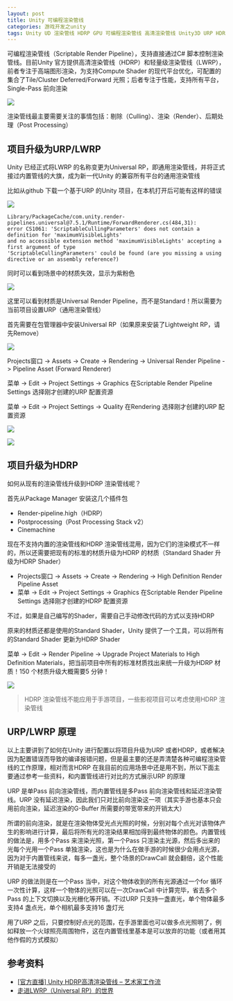 ```yaml
---
layout: post
title: Unity 可编程渲染管线
categories: 游戏开发之unity
tags: Unity UD 渲染管线 HDRP GPU 可编程渲染管线 高清渲染管线 Unity3D URP HDRP Shader 剔除 渲染 后处理 DrawCall 内置管线 
---
```


可编程渲染管线（Scriptable Render Pipeline），支持直接通过C# 脚本控制渲染管线。目前Unity 官方提供高清渲染管线（HDRP）和轻量级渲染管线（LWRP），前者专注于高端图形渲染，为支持Compute Shader 的现代平台优化，可配置的集合了Tile/Cluster Deferred/Forward 光照；后者专注于性能，支持所有平台，Single-Pass 前向渲染

![](../media/image/2020-12-07/01.png)

渲染管线最主要需要关注的事情包括：剔除（Culling）、渲染（Render）、后期处理（Post Processing）

## 项目升级为URP/LWRP

Unity 已经正式将LWRP 的名称变更为Universal RP，即通用渲染管线，并将正式接过内置管线的大旗，成为新一代Unity 的兼容所有平台的通用渲染管线

比如从github 下载一个基于URP 的Unity 项目，在本机打开后可能有这样的错误

![](../media/image/2020-12-07/02.png)

```
Library/PackageCache/com.unity.render-pipelines.universal@7.5.1/Runtime/ForwardRenderer.cs(484,31): 
error CS1061: 'ScriptableCullingParameters' does not contain a definition for 'maximumVisibleLights' 
and no accessible extension method 'maximumVisibleLights' accepting a first argument of type 
'ScriptableCullingParameters' could be found (are you missing a using directive or an assembly reference?)
```

同时可以看到场景中的材质失效，显示为紫粉色

![](../media/image/2020-12-07/03.png)

这里可以看到材质是Universal Render Pipeline，而不是Standard！所以需要为当前项目设置URP（通用渲染管线）

首先需要在包管理器中安装Universal RP（如果原来安装了Lightweight RP，请先Remove）

![](../media/image/2020-12-07/04.png)

Projects窗口 -> Assets -> Create -> Rendering -> Universal Render Pipeline -> Pipeline Asset (Forward Renderer)

菜单 -> Edit -> Project Settings -> Graphics 在Scriptable Render Pipeline Settings 选择刚才创建的URP 配置资源

菜单 -> Edit -> Project Settings -> Quality 在Rendering 选择刚才创建的URP 配置资源

![](../media/image/2020-12-07/05.png)

![](../media/image/2020-12-07/06.png)

## 项目升级为HDRP

如何从现有的渲染管线升级到HDRP 渲染管线呢？

首先从Package Manager 安装这几个插件包

* Render-pipeline.high（HDRP）
* Postprocessing（Post Processing Stack v2）
* Cinemachine

现在不支持内置的渲染管线和HDRP 渲染管线混用，因为它们的渲染模式不一样的，所以还需要把现有的标准的材质升级为HDRP 的材质（Standard Shader 升级为HDRP Shader）

* Projects窗口 -> Assets -> Create -> Rendering -> High Definition Render Pipeline Asset
* 菜单 -> Edit -> Project Settings -> Graphics 在Scriptable Render Pipeline Settings 选择刚才创建的HDRP 配置资源

不过，如果是自己编写的Shader，需要自己手动修改代码的方式以支持HDRP

原来的材质还都是使用的Standard Shader，Unity 提供了一个工具，可以将所有的Standard Shader 更新为HDRP Shader

菜单 -> Edit -> Render Pipeline -> Upgrade Project Materials to High Definition Materials，把当前项目中所有的标准材质找出来统一升级为HDRP 材质！150 个材质升级大概需要5 分钟！

![](../media/image/2020-12-07/07.png)

>HDRP 渲染管线不能应用于手游项目，一些影视项目可以考虑使用HDRP 渲染管线

## URP/LWRP 原理

以上主要讲到了如何在Unity 进行配置以将项目升级为URP 或者HDRP，或者解决因为配置错误而导致的编译报错问题，但是最主要的还是弄清楚各种可编程渲染管线的工作原理，相对而言HDRP 在我目前的应用场景中还是用不到，所以下面主要通过参考一些资料，和内置管线进行对比的方式展示URP 的原理

URP 是单Pass 前向渲染管线，而内置管线是多Pass 前向渲染管线和延迟渲染管线。URP 没有延迟渲染，因此我们只对比前向渲染这一项（其实手游也基本只会用前向渲染，延迟渲染的G-Buffer 所需要的带宽带来的开销太大）

所谓的前向渲染，就是在渲染物体受光点光照的时候，分别对每个点光对该物体产生的影响进行计算，最后将所有光的渲染结果相加得到最终物体的颜色。内置管线的做法是，用多个Pass 来渲染光照，第一个Pass 只渲染主光源，然后多出来的光每个光用一个Pass 单独渲染，这也是为什么在做手游的时候很少会用点光源，因为对于内置管线来说，每多一盏光，整个场景的DrawCall 就会翻倍，这个性能开销是无法接受的

URP 的做法则是在一个Pass 当中，对这个物体收到的所有光源通过一个for 循环一次性计算，这样一个物体的光照可以在一次DrawCall 中计算完毕，省去多个Pass 的上下文切换以及光栅化等开销。不过URP 只支持一盏直光，单个物体最多支持4 盏点光，单个相机最多支持16 盏灯光

用了URP 之后，只要控制好点光的范围，在手游里面也可以做多点光照明了，例如释放一个火球照亮周围物件，这在内置管线里基本是可以放弃的功能（或者用其他作假的方式模拟）

## 参考资料

* [[官方直播] Unity HDRP高清渲染管线 – 艺术家工作流](https://www.bilibili.com/video/BV1Bt41127ji)
* [走进LWRP（Universal RP）的世界](https://connect.unity.com/p/zou-jin-lwrp-universal-rp-de-shi-jie)